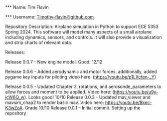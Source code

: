 *** Name: Tim Flavin

*** Username: Timothy-flavin@github.com

Repository Description: Airplane simulation in Python to support ECE 5353 Spring 2024.  This software will model many aspects of a small airplane including dynamics, sensors, and controls.  It will also provide a visualization and strip charts of relevant data.

Releases:

Release 0.0.7 - New engine model.  Good!  12/12

Release 0.0.6 - Added aerodynamic and motor forces. additionally, added pygame key inputs for piloting video here: (https://youtu.be/p1LXcfen-_Y)

Release 0.0.5 - Updated Chapter 3, rotations, and aerosonde_parameters to allow forces and moment to be applied. Video here: (https://youtu.be/u9y-jcW6Q_w). Looks good! 10/10
Release 0.0.3 - Updated mav_viewer and mavsim_chap2 to render basic mav. Video here: https://youtu.be/Bkec-K3wZoA. Grade 10/10
Release 0.0.1 – Initial commit. Setting up the repository
